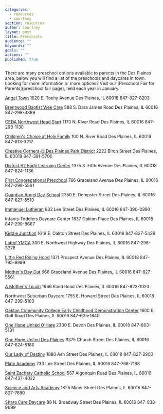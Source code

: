 ```yaml
---
categories: 
  - resources
  - courtney
section: resources
author: Courtney
layout: post
title: Preschools
audience: ""
keywords: ""
goals: ""
actions: ""
published: true
---
```


There are many preschool options available to parents in the Des Plaines area, below you will find a list of the preschools and daycares in town.  Looking for more information or more options?  Visit our [Preschool Fair for Parents](preschool fair page), held each year in January.

[Angel Town](http://akarrasel.com/1920.html)
1920 E. Touhy Avenue
Des Plaines, IL 60018
847-827-8203

[Brentwood Baptist Wee Care](http://brentwoodbapt.org/school/child-care/)
588 S. Dara James Road
Des Plaines, IL 60016
847-298-3399

[CEDA Northwest Head Start](http://www.cedaorg.net/www2/CFDS.html)
1170 N. River Road
Des Plaines, IL 60016
847-298-1130

[Children's Choice at Holy Family](http://www.childrenschoice.com/web/Holy-Family)
100 N. River Road
Des Plaines, IL 60016
847-813-3217

[Creative Corners @ Des Plaines Park District](http://www.dpparks.org/ProgramsandEvents/CreativeCornersPreschool.aspx)
2222 Birch Street
Des Plaines, IL 60018
847-391-5700

[District 62 Early Learning Center](http://www.d62.org/elc/programs.html)
1375 S. Fifth Avenue
Des Plaines, IL 60018
847-824-1136

[First Congregational Preschool](http://fccdp.weebly.com/preschool.html)
766 Graceland Avenue
Des Plaines, IL 60016
847-299-5561

[Guardian Angel Day School](http://www.gaods.org/)
2350 E. Dempster Street
Des Plaines, IL 60016
847-827-5510

[Immanuel Lutheran](http://www.immanueldesplaines.net/id8.html)
832 Lee Street
Des Plaines, IL 60016
847-390-0990

Infants-Toddlers Daycare Center
1637 Oakton Place
Des Plaines, IL 60018
847-299-8687

[Kiddie Junction](http://kiddiejunction.net/)
1619 E. Oakton Street
Des Plaines, IL 60018
847-827-5429

[Lattof YMCA](http://www.ymcachicago.org/lattof/programs/preschool/)
300 E. Northwest Highway
Des Plaines, IL 60016
847-296-3376

[Little Red Riding Hood](http://www.czerwonykapturekchicago.com/home-en.htm)
1371 Prospect Avenue
Des Plaines, IL 60018
847-795-9999

[Mother's Day Out](http://www.fumcdp.org/mothers-day-out.html)
666 Graceland Avenue
Des Plaines, IL 60016
847-827-5561

[A Mother's Touch](http://www.amotherstouch.us/)
1666 Rand Road
Des Plaines, IL 60016
847-823-1020

Northwest Suburban Daycare
1755 E. Howard Street
Des Plaines, IL 60018
847-299-5103

[Oakton Community College Early Childhood Demonstration Center](http://www.oakton.edu/about/ece_centers/)
1600 E. Golf Road
Des Plaines, IL 60016
847-635-1840

[One Hope United O'Hare](http://onehopechilddevelopment.org/ohare-child-development-center/)
2300 E. Devon
Des Plaines, IL 60018
847-803-5181

[One Hope United Des Plaines](http://onehopechilddevelopment.org/des-plaines-child-development-center/)
9375 Church Street
Des Plaines, IL 60016
847-824-5180

[Our Lady of Destiny](http://www.ourladyofdestinyschool.org/)
1880 Ash Street
Des Plaines, IL 60018
847-827-2900

[Plato Academy](http://www.platoacademy.org/General-Info.html)
733 Lee Street
Des Plaines, IL 60016
847-768-7188

[Saint Zachary Catholic School](http://www.saintzacharyschool.org/)
567 Algonquin Road
Des Plaines, IL 60016
847-437-4022

[Science and Arts Academy](http://www.scienceandartsacademy.org/)
1825 Miner Street
Des Plaines, IL 60016
847-827-7880

[Share Care Daycare](http://sharecaredaycare.com/)
88 N. Broadway Street
Des Plaines, IL 60016
847-938-9699